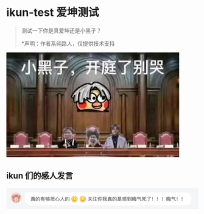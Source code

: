 # ikun-test 爱坤测试

> 测试一下你是真爱坤还是小黑子？
> 
> *声明：作者系纯路人，仅提供技术支持


![小黑子开庭别哭](./doc/kaitingbieku.png)

## ikun 们的感人发言

![](./doc/ikun1.png)

